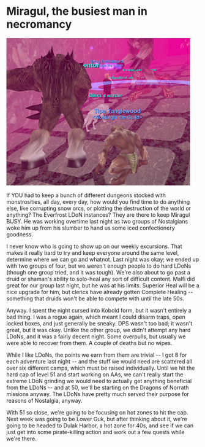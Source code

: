 # Miragul, the busiest man in necromancy

![eqgame-2008-05-30-20-02-22-13.jpg](../uploads/2008/05/eqgame-2008-05-30-20-02-22-13.jpg)

If YOU had to keep a bunch of different dungeons stocked with monstrosities, all day, every day, how would you find time to do anything else, like corrupting snow orcs, or plotting the destruction of the world or anything? The Everfrost LDoN instances? They are there to keep Miragul BUSY. He was working overtime last night as two groups of Nostalgians woke him up from his slumber to hand us some iced confectionery goodness.

I never know who is going to show up on our weekly excursions. That makes it really hard to try and keep everyone around the same level, determine where we can go and whatnot. Last night was okay; we ended up with two groups of four, but we weren't enough people to do hard LDoNs (though one group tried, and it was tough). We're also about to go past a druid or shaman's ability to solo-heal any sort of difficult content. Malfi did great for our group last night, but he was at his limits. Superior Heal will be a nice upgrade for him, but clerics have already gotten Complete Healing -- something that druids won't be able to compete with until the late 50s.

Anyway. I spent the night cursed into Kobold form, but it wasn't entirely a bad thing. I was a rogue again, which meant I could disarm traps, open locked boxes, and just generally be sneaky. DPS wasn't too bad; it wasn't great, but it was okay. Unlike the other group, we didn't attempt any hard LDoNs, and it was a fairly decent night. Some overpulls, but usually we were able to recover from them. A couple of deaths but no wipes.

While I like LDoNs, the points we earn from them are trivial -- I got 8 for each adventure last night -- and the stuff we would need are scattered all over six different camps, which must be raised individually. Until we hit the hard cap of level 51 and start working on AAs, we can't really start the extreme LDoN grinding we would need to actually get anything beneficial from the LDoNs -- and at 50, we'll be starting on the Dragons of Norrath missions anyway. The LDoNs have pretty much served their purpose for reasons of Nostalgia, anyway.

With 51 so close, we're going to be focusing on hot zones to hit the cap. Next week was going to be Lower Guk, but after thinking about it, we're going to be headed to Dulak Harbor, a hot zone for 40s, and see if we can just get into some pirate-killing action and work out a few quests while we're there.

